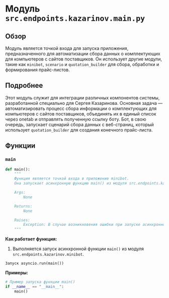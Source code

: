 # Модуль `src.endpoints.kazarinov.main.py`

## Обзор

Модуль является точкой входа для запуска приложения, предназначенного для автоматизации сбора данных о комплектующих для компьютеров с сайтов поставщиков. Он использует другие модули, такие как `minibot`, `scenario` и `quotation_builder` для сбора, обработки и формирования прайс-листов.

## Подробнее

Этот модуль служит для интеграции различных компонентов системы, разработанной специально для Сергея Казаринова. Основная задача — автоматизировать процесс сбора информации о комплектующих для компьютеров с сайтов поставщиков, объединять их в единый список через onetab и отправлять полученную ссылку боту. Бот, в свою очередь, запускает сценарий сбора данных с веб-страниц, который использует `quotation_builder` для создания конечного прайс-листа.

## Функции

### `main`

```python
def main():
    """
    Функция является точкой входа в приложение minibot.
    Она запускает асинхронную функцию main() из модуля src.endpoints.kazarinov.minibot.

    Args:
        None

    Returns:
        None

    Raises:
        Exception: В случае возникновения ошибки при запуске асинхронной функции.
    """
```

**Как работает функция:**

1.  Выполняется запуск асинхронной функции `main()` из модуля `src.endpoints.kazarinov.minibot`.

```ascii
Запуск asyncio.run(main())
```

**Примеры:**

```python
# Пример запуска функции main()
if __name__ == "__main__":
    main()